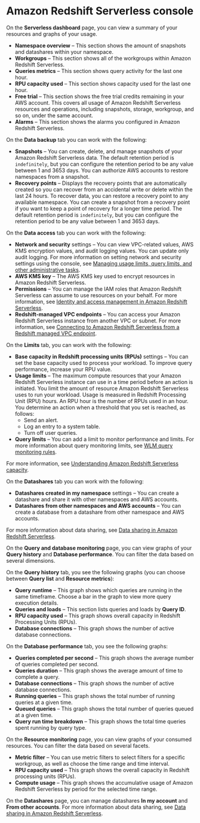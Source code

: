 # Amazon Redshift Serverless console<a name="serverless-console"></a>

On the **Serverless dashboard** page, you can view a summary of your resources and graphs of your usage\. 
+ **Namespace overview** – This section shows the amount of snapshots and datashares within your namespace\.
+ **Workgroups** – This section shows all of the workgroups within Amazon Redshift Serverless\.
+ **Queries metrics** – This section shows query activity for the last one hour\. 
+ **RPU capacity used** – This section shows capacity used for the last one hour\. 
+ **Free trial** – This section shows the free trial credits remaining in your AWS account\. This covers all usage of Amazon Redshift Serverless resources and operations, including snapshots, storage, workgroup, and so on, under the same account\.
+ **Alarms** – This section shows the alarms you configured in Amazon Redshift Serverless\.

On the **Data backup** tab you can work with the following:
+ **Snapshots** – You can create, delete, and manage snapshots of your Amazon Redshift Serverless data\. The default retention period is `indefinitely`, but you can configure the retention period to be any value between 1 and 3653 days\. You can authorize AWS accounts to restore namespaces from a snapshot\.
+ **Recovery points** – Displays the recovery points that are automatically created so you can recover from an accidental write or delete within the last 24 hours\. To recover data, you can restore a recovery point to any available namespace\. You can create a snapshot from a recovery point if you want to keep a point of recovery for a longer time period\. The default retention period is `indefinitely`, but you can configure the retention period to be any value between 1 and 3653 days\.

On the **Data access** tab you can work with the following:
+ **Network and security** settings – You can view VPC\-related values, AWS KMS encryption values, and audit logging values\. You can update only audit logging\. For more information on setting network and security settings using the console, see [Managing usage limits, query limits, and other administrative tasks](serverless-console-configuration.md)\.
+ **AWS KMS key** – The AWS KMS key used to encrypt resources in Amazon Redshift Serverless\. 
+ **Permissions** – You can manage the IAM roles that Amazon Redshift Serverless can assume to use resources on your behalf\. For more information, see [Identity and access management in Amazon Redshift Serverless](serverless-security.md#serverless-iam)\.
+ **Redshift\-managed VPC endpoints** – You can access your Amazon Redshift Serverless instance from another VPC or subnet\. For more information, see [Connecting to Amazon Redshift Serverless from a Redshift managed VPC endpoint](serverless-connecting.md#database-connect-from-managed-vpc-endpoint)\.

On the **Limits** tab, you can work with the following:
+ **Base capacity in Redshift processing units \(RPUs\)** settings – You can set the base capacity used to process your workload\. To improve query performance, increase your RPU value\. 
+ **Usage limits** – The maximum compute resources that your Amazon Redshift Serverless instance can use in a time period before an action is initiated\. You limit the amount of resource Amazon Redshift Serverless uses to run your workload\. Usage is measured in Redshift Processing Unit \(RPU\) hours\. An RPU hour is the number of RPUs used in an hour\. You determine an action when a threshold that you set is reached, as follows: 
  + Send an alert\.
  + Log an entry to a system table\.
  + Turn off user queries\.
+  **Query limits** – You can add a limit to monitor performance and limits\. For more information about query monitoring limits, see [WLM query monitoring rules](https://docs.aws.amazon.com/redshift/latest/dg/cm-c-wlm-query-monitoring-rules.html)\. 

For more information, see [Understanding Amazon Redshift Serverless capacity](serverless-capacity.md#serverless-rpu-capacity)\.

On the **Datashares** tab you can work with the following:
+ **Datashares created in my namespace** settings – You can create a datashare and share it with other namespaces and AWS accounts\. 
+ **Datashares from other namespaces and AWS accounts** – You can create a database from a datashare from other namespace and AWS accounts\. 

For more information about data sharing, see [Data sharing in Amazon Redshift Serverless](serverless-datasharing.md)\.

On the **Query and database monitoring** page, you can view graphs of your **Query history** and **Database performance**\. You can filter the data based on several dimensions\.

On the **Query history** tab, you see the following graphs \(you can choose between **Query list** and **Resource metrics**\):
+ **Query runtime** – This graph shows which queries are running in the same timeframe\. Choose a bar in the graph to view more query execution details\. 
+ **Queries and loads** – This section lists queries and loads by **Query ID**\. 
+ **RPU capacity used** – This graph shows overall capacity in Redshift Processing Units \(RPUs\)\. 
+ **Database connections** – This graph shows the number of active database connections\. 

On the **Database performance** tab, you see the following graphs:
+ **Queries completed per second** – This graph shows the average number of queries completed per second\. 
+ **Queries duration** – This graph shows the average amount of time to complete a query\. 
+ **Database connections** – This graph shows the number of active database connections\. 
+ **Running queries** – This graph shows the total number of running queries at a given time\. 
+ **Queued queries** – This graph shows the total number of queries queued at a given time\. 
+ **Query run time breakdown** – This graph shows the total time queries spent running by query type\. 

On the **Resource monitoring** page, you can view graphs of your consumed resources\. You can filter the data based on several facets\.
+ **Metric filter** – You can use metric filters to select filters for a specific workgroup, as well as choose the time range and time interval\.
+ **RPU capacity used** – This graph shows the overall capacity in Redshift processing units \(RPUs\)\. 
+ **Compute usage** – This graph shows the accumulative usage of Amazon Redshift Serverless by period for the selected time range\. 

On the **Datashares** page, you can manage datashares **In my account** and **From other accounts**\. For more information about data sharing, see [Data sharing in Amazon Redshift Serverless](serverless-datasharing.md)\.